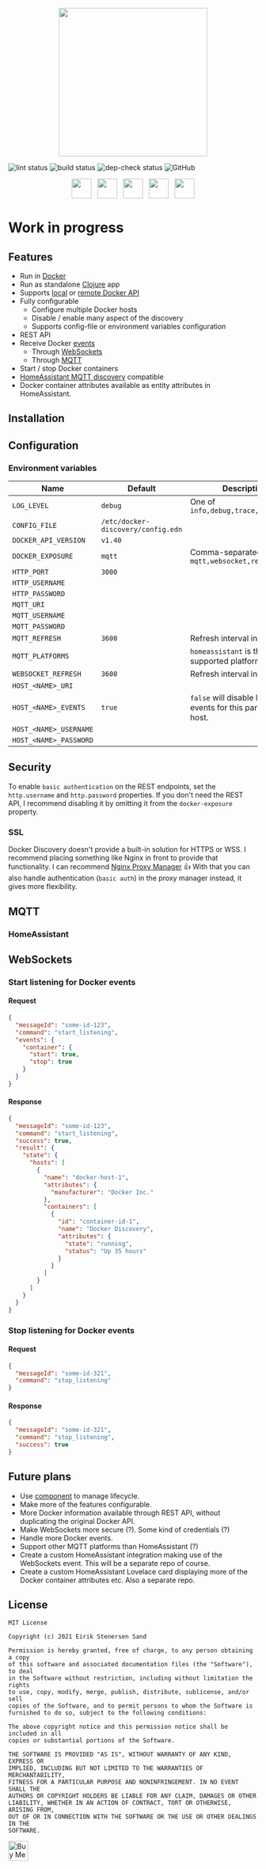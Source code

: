 <p align="center">
  <img height="300" src="https://github.com/ezand/docker-discovery/raw/main/doc/logo.png">
</p>

![lint status](https://github.com/ezand/docker-discovery/workflows/lint/badge.svg)
![build status](https://github.com/ezand/docker-discovery/workflows/build/badge.svg)
![dep-check status](https://github.com/ezand/docker-discovery/workflows/dep-check/badge.svg)
![GitHub](https://img.shields.io/github/license/ezand/docker-discovery)

<div align="center">
  <a target="_blank" href="https://clojure.org/"><img height="40" src="https://raw.githubusercontent.com/ezand/docker-discovery/main/doc/clojure.svg" /></a>
  &nbsp;&nbsp;<a target="_blank" href="https://www.docker.com/"><img height="40" src="https://github.com/ezand/docker-discovery/raw/main/doc/docker.png" /></a>
  &nbsp;&nbsp;<a target="_blank" href="https://mqtt.org/"><img height="40" src="https://raw.githubusercontent.com/ezand/docker-discovery/main/doc/mqtt.svg" /></a>
  &nbsp;&nbsp;<a target="_blank" href="https://en.wikipedia.org/wiki/WebSocket"><img height="40" src="https://github.com/ezand/docker-discovery/raw/main/doc/websockets.png" /></a>
  &nbsp;&nbsp;<a target="_blank" href="https://www.home-assistant.io/docs/mqtt/discovery/"><img height="40" src="https://upload.wikimedia.org/wikipedia/commons/6/6e/Home_Assistant_Logo.svg" /></a>
</div>

# Work in progress

## Features
* Run in [Docker](https://www.docker.com/)
* Run as standalone [Clojure](https://clojure.org/) app
* Supports [local](https://stackoverflow.com/a/40007244/655296) or [remote Docker API](https://blog.usejournal.com/how-to-enable-docker-remote-api-on-docker-host-7b73bd3278c6)
* Fully configurable
  * Configure multiple Docker hosts
  * Disable / enable many aspect of the discovery
  * Supports config-file or environment variables configuration
* REST API
* Receive Docker [events](https://docs.docker.com/engine/reference/commandline/events/)
  * Through [WebSockets](https://en.wikipedia.org/wiki/WebSocket)
  * Through [MQTT](https://mqtt.org/)
* Start / stop Docker containers
* [HomeAssistant MQTT discovery](https://www.home-assistant.io/docs/mqtt/discovery/) compatible
* Docker container attributes available as entity attributes in HomeAssistant.

## Installation

## Configuration

### Environment variables
| Name | Default | Description |
|------|---------|-------------|
| `LOG_LEVEL` | `debug` | One of `info,debug,trace,error,warn` |
| `CONFIG_FILE` | `/etc/docker-discovery/config.edn` | |
| `DOCKER_API_VERSION` | `v1.40` | |
| `DOCKER_EXPOSURE` | `mqtt` | Comma-separated list of `mqtt,websocket,rest` |
| `HTTP_PORT` | `3000` | |
| `HTTP_USERNAME` | | |
| `HTTP_PASSWORD` | | |
| `MQTT_URI` | | |
| `MQTT_USERNAME` | | |
| `MQTT_PASSWORD` | | |
| `MQTT_REFRESH` | `3600` | Refresh interval in seconds |
| `MQTT_PLATFORMS` | | `homeassistant` is the only supported platform atm. |
| `WEBSOCKET_REFRESH` | `3600` | Refresh interval in seconds |
| `HOST_<NAME>_URI` | | |
| `HOST_<NAME>_EVENTS` | `true` | `false` will disable listeing for events for this particular host. |
| `HOST_<NAME>_USERNAME` | | |
| `HOST_<NAME>_PASSWORD` | | |

## Security

To enable `basic authentication` on the REST endpoints, set the 
`http.username` and `http.password` properties. If you don't need the REST API,
I recommend disabling it by omitting it from the `docker-exposure` property.

### SSL

Docker Discovery doesn't provide a built-in solution for HTTPS or WSS. I recommend
placing something like Nginx in front to provide that functionality. I can recommend
[Nginx Proxy Manager](https://nginxproxymanager.com/) 👍 With that you can also handle
authentication (`basic auth`) in the proxy manager instead, it gives more flexibility.

## MQTT

### HomeAssistant

## WebSockets

### Start listening for Docker events

#### Request

```json
{
  "messageId": "some-id-123",
  "command": "start_listening",
  "events": {
    "container": {
      "start": true,
      "stop": true
    }
  }
}
```

#### Response

```json
{
  "messageId": "some-id-123",
  "command": "start_listening",
  "success": true,
  "result": {
    "state": {
      "hosts": [
        {
          "name": "docker-host-1",
          "attributes": {
            "manufacturer": "Docker Inc."
          },
          "containers": [
            {
              "id": "container-id-1",
              "name": "Docker Discovery",
              "attributes": {
                "state": "running",
                "status": "Up 35 hours"
              }
            }
          ]
        }
      ]
    }
  }
}
```

### Stop listening for Docker events

#### Request

```json
{
  "messageId": "some-id-321",
  "command": "stop_listening"
}
```

#### Response

```json
{
  "messageId": "some-id-321",
  "command": "stop_listening",
  "success": true
}
```

## Future plans
* Use [component](https://github.com/stuartsierra/component) to manage lifecycle.
* Make more of the features configurable.
* More Docker information available through REST API, without duplicating the original Docker API.
* Make WebSockets more secure (?). Some kind of credentials (?)
* Handle more Docker events.
* Support other MQTT platforms than HomeAssistant (?)
* Create a custom HomeAssistant integration making use of the WebSockets event. This will be a separate repo of course.
* Create a custom HomeAssistant Lovelace card displaying more of the Docker container attributes etc. Also a separate repo.

## License

```
MIT License

Copyright (c) 2021 Eirik Stenersen Sand

Permission is hereby granted, free of charge, to any person obtaining a copy
of this software and associated documentation files (the "Software"), to deal
in the Software without restriction, including without limitation the rights
to use, copy, modify, merge, publish, distribute, sublicense, and/or sell
copies of the Software, and to permit persons to whom the Software is
furnished to do so, subject to the following conditions:

The above copyright notice and this permission notice shall be included in all
copies or substantial portions of the Software.

THE SOFTWARE IS PROVIDED "AS IS", WITHOUT WARRANTY OF ANY KIND, EXPRESS OR
IMPLIED, INCLUDING BUT NOT LIMITED TO THE WARRANTIES OF MERCHANTABILITY,
FITNESS FOR A PARTICULAR PURPOSE AND NONINFRINGEMENT. IN NO EVENT SHALL THE
AUTHORS OR COPYRIGHT HOLDERS BE LIABLE FOR ANY CLAIM, DAMAGES OR OTHER
LIABILITY, WHETHER IN AN ACTION OF CONTRACT, TORT OR OTHERWISE, ARISING FROM,
OUT OF OR IN CONNECTION WITH THE SOFTWARE OR THE USE OR OTHER DEALINGS IN THE
SOFTWARE.
```

<a href="https://www.buymeacoffee.com/ezand" target="_blank"><img height="40" src="https://cdn.buymeacoffee.com/buttons/v2/default-yellow.png" alt="Buy Me A Coffee" /></a>
